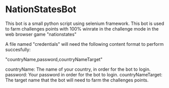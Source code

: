 # NationStatesBot

This bot is a small python script using selenium framework.
This bot is used to farm challenges points with 100% winrate in the challenge mode in the web browser game "nationstates"

A file named "credentials" will need the following content format to perform succesfully:

"countryName,password,countryNameTarget"

countryName:		The name of your country, in order for the bot to login. 
password:		Your password in order for the bot to login. 
countryNameTarget:	The target name that the bot will need to farm the challenges points. 

